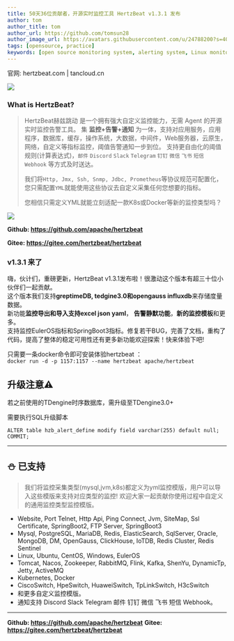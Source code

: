```yaml
---
title: 50天36位贡献者，开源实时监控工具 HertzBeat v1.3.1 发布
author: tom  
author_title: tom   
author_url: https://github.com/tomsun28  
author_image_url: https://avatars.githubusercontent.com/u/24788200?s=400&v=4  
tags: [opensource, practice]
keywords: [open source monitoring system, alerting system, Linux monitoring]
---
```


官网: hertzbeat.com | tancloud.cn

![](https://p3-juejin.byteimg.com/tos-cn-i-k3u1fbpfcp/a9629ef5bb6e486cacddb899f1495c6e~tplv-k3u1fbpfcp-zoom-1.image)

### What is HertzBeat?

> HertzBeat赫兹跳动 是一个拥有强大自定义监控能力，无需 Agent 的开源实时监控告警工具。
> 集 **监控+告警+通知** 为一体，支持对应用服务，应用程序，数据库，缓存，操作系统，大数据，中间件，Web服务器，云原生，网络，自定义等指标监控，阈值告警通知一步到位。
> 支持更自由化的阈值规则(计算表达式)，`邮件` `Discord` `Slack` `Telegram` `钉钉` `微信` `飞书` `短信` `Webhook` 等方式及时送达。
>
> 我们将`Http, Jmx, Ssh, Snmp, Jdbc, Prometheus`等协议规范可配置化，您只需配置`YML`就能使用这些协议去自定义采集任何您想要的指标。
>
> 您相信只需定义YML就能立刻适配一款K8s或Docker等新的监控类型吗？

![](https://p3-juejin.byteimg.com/tos-cn-i-k3u1fbpfcp/4236e748f5ac4352b7cf4bb65ccf97aa~tplv-k3u1fbpfcp-zoom-1.image)

**Github: <https://github.com/apache/hertzbeat>**

**Gitee: <https://gitee.com/hertzbeat/hertzbeat>**

### v1.3.1 来了

嗨，伙计们，重磅更新，HertzBeat v1.3.1发布啦！很激动这个版本有超三十位小伙伴们一起贡献。  
这个版本我们支持**greptimeDB, tedgine3.0和opengauss influxdb**来存储度量数据。  
新功能**监控导出和导入支持excel json yaml**， **告警静默功能**，**新的监控模板**和更多。  
支持监控EulerOS指标和SpringBoot3指标。修复若干BUG，完善了文档，重构了代码，提高了整体的稳定可用性还有更多新功能欢迎探索！快来体验下吧!

只需要一条docker命令即可安装体验hertzbeat ：  
`docker run -d -p 1157:1157 --name hertzbeat apache/hertzbeat`

## 升级注意⚠️

若之前使用的TDengine时序数据库，需升级至TDengine3.0+

需要执行SQL升级脚本

```
ALTER table hzb_alert_define modify field varchar(255) default null;
COMMIT;
```

---

## ⛄ 已支持

> 我们将监控采集类型(mysql,jvm,k8s)都定义为yml监控模版，用户可以导入这些模版来支持对应类型的监控!
> 欢迎大家一起贡献你使用过程中自定义的通用监控类型监控模版。

- Website, Port Telnet, Http Api, Ping Connect, Jvm, SiteMap, Ssl Certificate, SpringBoot2, FTP Server, SpringBoot3
- Mysql, PostgreSQL, MariaDB, Redis, ElasticSearch, SqlServer, Oracle, MongoDB, DM, OpenGauss, ClickHouse, IoTDB, Redis Cluster, Redis Sentinel
- Linux, Ubuntu, CentOS, Windows, EulerOS
- Tomcat, Nacos, Zookeeper, RabbitMQ, Flink, Kafka, ShenYu, DynamicTp, Jetty, ActiveMQ
- Kubernetes, Docker
- CiscoSwitch, HpeSwitch, HuaweiSwitch, TpLinkSwitch, H3cSwitch
- 和更多自定义监控模版。
- 通知支持 Discord Slack Telegram 邮件 钉钉 微信 飞书 短信 Webhook。

---

**Github: <https://github.com/apache/hertzbeat>**
**Gitee: <https://gitee.com/hertzbeat/hertzbeat>**
